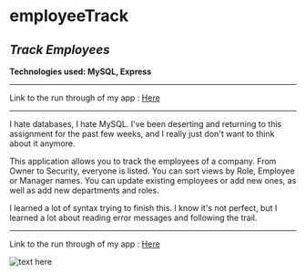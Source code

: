 # employeeTrack
## *Track Employees*
**Technologies used: MySQL, Express**

------------

Link to the run through of my app : <a href="https://drive.google.com/file/d/1SrSKlAv-UztHU_cLqgXA2HTnjZ-AWjih/view">Here</a>

------------


I hate databases, I hate MySQL. I've been deserting and returning to this assignment for the past few weeks, and I really just don't want to think about it anymore.

This application allows you to track the employees of a company. From Owner to Security, everyone is listed. You can sort views by Role, Employee or Manager names. You can update existing employees or add new ones, as well as add new departments and roles. 

I learned a lot of syntax trying to finish this. I know it's not perfect, but I learned a lot about reading error messages and following the trail. 


------------

Link to the run through of my app : <a href="https://drive.google.com/file/d/1SrSKlAv-UztHU_cLqgXA2HTnjZ-AWjih/view">Here</a>


<img src="#" alt="text here"/>



